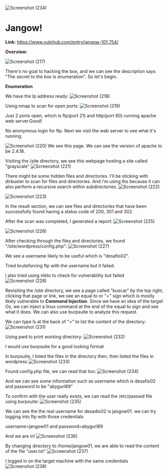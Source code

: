 ![Screenshot (234)](https://github.com/user-attachments/assets/5e3c22be-c1a5-4184-ac0d-e4c09ee9c1ee)<h1>Jangow!</h1>

<b>Link:</b> https://www.vulnhub.com/entry/jangow-101,754/

<b>Overview:</b>

![Screenshot (217)](https://github.com/user-attachments/assets/545a933c-55ff-4627-9a5d-c1bffdef8338)

There's no goal to hacking the box, and we can see the description says "The secret to the box is enumeration". So let's begin.

<b>Enumeration</b>

We have the Ip address ready:
![Screenshot (218)](https://github.com/user-attachments/assets/dac57ffa-fb5b-489c-bb12-fa2ccb93f14c)

Using nmap to scan for open ports:
![Screenshot (219)](https://github.com/user-attachments/assets/db6dca07-7ad9-4a5c-a61c-5df8a364e912)

Just 2 ports open, which is ftp(port 21) and http(port 80) running apache web server.Good!

No anonymous login for ftp. Next we visit the web server to see what it's running.

![Screenshot (220)](https://github.com/user-attachments/assets/6de217ae-a1b4-42fd-87d4-d49462e4e0b8)
We see this page. We can see the version of apache to be 2.4.18. 

Visiting the /site directory, we see this webpage hosting a site called "grayscale"
![Screenshot (221)](https://github.com/user-attachments/assets/715c2ccc-3947-4047-862f-71ca5d2d054f)

There might be some hidden files and directories. I'll be sticking with dirbuster to scan for files and directories. And i'm using ths because it can also perform a recursive search within subdirectories.
![Screenshot (222)](https://github.com/user-attachments/assets/ad9e0bbb-70b4-44ad-a081-07cd7363b8bf)

![Screenshot (223)](https://github.com/user-attachments/assets/dc73a5fa-f80f-4455-bef8-8b72a7fc0209)

In the result section, we can see files and directories that have been successfully found having a status code of 200, 301 and 302.

After the scan was completed, I generated a report:
![Screenshot (225)](https://github.com/user-attachments/assets/f90a3340-3446-4e36-b4bb-d5a3f12cc36e)

![Screenshot (226)](https://github.com/user-attachments/assets/1e150926-ccaf-4798-8087-4e3c429f52c2)

After checking through the files and directories, we found "/site/wordpress/config.php":
![Screenshot (227)](https://github.com/user-attachments/assets/dd0b03d1-8a0c-407a-8bca-b3fc386341e2)

We see a username likely to be useful which is "desafio02".

Tried bruteforcing ftp with the username but it failed.

I also tried using nikto to check for vulnerability but failed
![Screenshot (228)](https://github.com/user-attachments/assets/c6db10fd-93e7-4696-b645-9806bbad014f)

Revisiting the /site directory, we see a page called "buscar" by the top right, clicking that page or link, we see an equal to or "=" sign
which is mostly likely vulnerable to <b>Command Injection</b>. Since we have an idea of the target Os, we can inject a linux command at the end of the equal to sign and see what it does. We can also use burpsuite to analyze this request.

We can type ls at the back of "=" to list the content of the directory:
![Screenshot (231)](https://github.com/user-attachments/assets/784c72da-a70f-4ae8-87c9-8b95c37fcd20)

Using pwd to print working directory:
![Screenshot (232)](https://github.com/user-attachments/assets/725ebadc-9c18-4ff1-a7c1-d1d4491c26b9)

I would use burpsuite for a good looking format

In burpsuite, I listed the files in the directory then, then listed the files in wordpress
![Screenshot (233)](https://github.com/user-attachments/assets/9981086c-2e10-45d3-a084-ebb585d5c547)

Found config.php file, we can read that too:
![Screenshot (234)](https://github.com/user-attachments/assets/ba10eddf-714b-460c-809b-d2b2d1a0618d)

And we can see some information such as username which is  desafio02 and password to be "abygurl69"

To confirm with the user really exists, we can read the /etc/passwd file using burpsuite:
![Screenshot (235)](https://github.com/user-attachments/assets/db089e4f-9df4-4ea0-b33e-5ff3a51be92f)

We can see the the real username for desadio02 is jangow01. we can try logging into ftp with those credentials

username=jangow01 and password=abygurl69

And we are in!
![Screenshot (236)](https://github.com/user-attachments/assets/b2b8f28d-f6ad-431f-8410-1196db51fd8c)

By changing directory to /home/jangow01, we are able to read the content of the file "user.txt"
![Screenshot (237)](https://github.com/user-attachments/assets/44d00fe5-8915-4dc3-b951-e3529436ec7b)

I logged in on the target machine with the same credentials
![Screenshot (238)](https://github.com/user-attachments/assets/5c4faa5d-c38c-45c6-8c4a-812fa4c08749)










